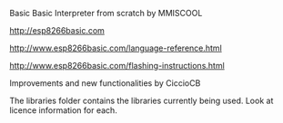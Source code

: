 Basic
Basic Interpreter from scratch by MMISCOOL

http://esp8266basic.com

http://www.esp8266basic.com/language-reference.html

http://www.esp8266basic.com/flashing-instructions.html

Improvements and new functionalities by CiccioCB

The libraries folder contains the libraries currently being used.
Look at licence information for each.
